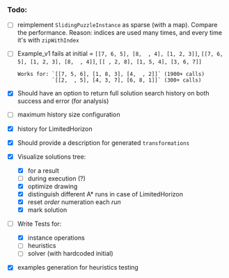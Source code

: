 ### Todo:

- [ ] reimplement `SlidingPuzzleInstance` as sparse (with a map). Compare the performance.
      Reason: indices are used many times, and every time it's with `zipWithIndex`

- [ ] Example_v1 fails at initial = `[[7, 6, 5], [8,  , 4], [1, 2, 3]]`,
                                    `[[7, 6, 5], [1, 2, 3], [8,  , 4]]`,
                                    `[[ , 2, 8], [1, 5, 4], [3, 6, 7]]`

      Works for: `[[7, 5, 6], [1, 8, 3], [4,  , 2]]` (1900+ calls) 
                 `[[2,  , 5], [4, 3, 7], [6, 8, 1]]` (300+ calls)

- [x] Should have an option to return full solution search history on both success and error (for analysis)
- [ ] maximum history size configuration
- [x] history for LimitedHorizon

- [x] Should provide a description for generated `transformations`

- [x] Visualize solutions tree:
    - [x] for a result
    - [ ] during execution (?)
    - [x] optimize drawing
    - [x] distinguish different A* runs in case of LimitedHorizon
    - [x] reset _order_ numeration each _run_
    - [x] mark solution

- [ ] Write Tests for:
    - [x] instance operations
    - [ ] heuristics
    - [ ] solver (with hardcoded initial)

- [x] examples generation for heuristics testing